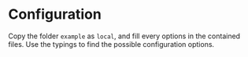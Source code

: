 # Configuration

Copy the folder `example` as `local`, and fill every options in the contained files.
Use the typings to find the possible configuration options.
